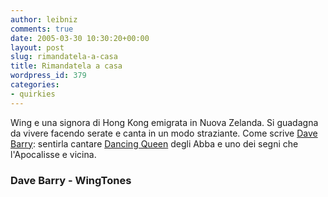 ```yaml
---
author: leibniz
comments: true
date: 2005-03-30 10:30:20+00:00
layout: post
slug: rimandatela-a-casa
title: Rimandatela a casa
wordpress_id: 379
categories:
- quirkies
---
```


Wing e una signora di Hong Kong emigrata in Nuova Zelanda. Si guadagna
da vivere facendo serate e canta in un modo straziante. Come scrive [Dave Barry](http://weblog.herald.com/column/davebarry/archives/015286.html): sentirla cantare [Dancing Queen](http://www.wingtunes.com/public/samples.aspx) degli Abba e uno dei segni che l'Apocalisse e vicina.  



### Dave Barry - WingTones
